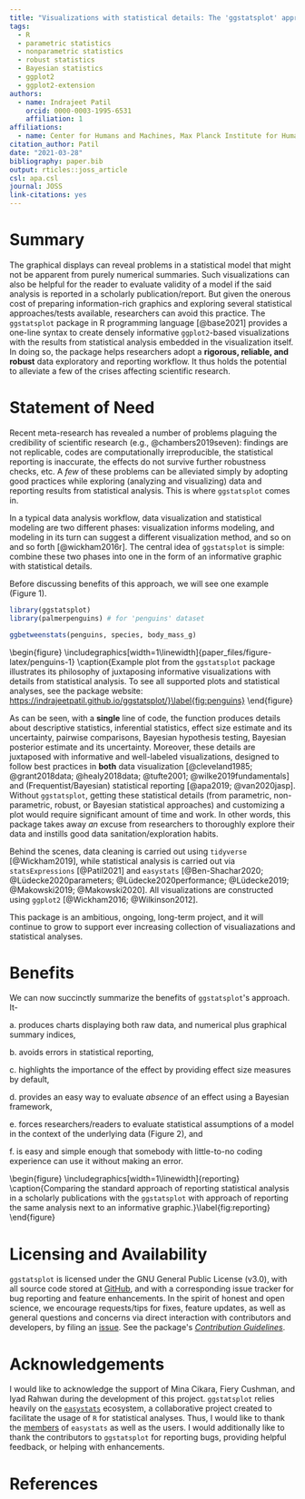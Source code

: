 ```yaml
---
title: "Visualizations with statistical details: The 'ggstatsplot' approach"
tags:
  - R
  - parametric statistics
  - nonparametric statistics
  - robust statistics
  - Bayesian statistics
  - ggplot2
  - ggplot2-extension
authors:
  - name: Indrajeet Patil
    orcid: 0000-0003-1995-6531
    affiliation: 1
affiliations:
  - name: Center for Humans and Machines, Max Planck Institute for Human Development, Berlin, Germany
citation_author: Patil
date: "2021-03-28"
bibliography: paper.bib
output: rticles::joss_article
csl: apa.csl
journal: JOSS
link-citations: yes
---
```




# Summary

The graphical displays can reveal problems in a statistical model that might not
be apparent from purely numerical summaries. Such visualizations can also be
helpful for the reader to evaluate validity of a model if the said analysis is
reported in a scholarly publication/report. But given the onerous cost of
preparing information-rich graphics and exploring several statistical
approaches/tests available, researchers can avoid this practice. The
`ggstatsplot` package in R programming language [@base2021] provides a one-line
syntax to create densely informative `ggplot2`-based visualizations with the
results from statistical analysis embedded in the visualization itself. In doing
so, the package helps researchers adopt a **rigorous, reliable, and robust**
data exploratory and reporting workflow. It thus holds the potential to
alleviate a few of the crises affecting scientific research.

# Statement of Need

Recent meta-research has revealed a number of problems plaguing the credibility
of scientific research (e.g., @chambers2019seven): findings are not replicable,
codes are computationally irreproducible, the statistical reporting is
inaccurate, the effects do not survive further robustness checks, etc. A *few*
of these problems can be alleviated simply by adopting good practices while
exploring (analyzing and visualizing) data and reporting results from
statistical analysis. This is where `ggstatsplot` comes in.

In a typical data analysis workflow, data visualization and statistical modeling
are two different phases: visualization informs modeling, and modeling in its
turn can suggest a different visualization method, and so on and so forth
[@wickham2016r]. The central idea of `ggstatsplot` is simple: combine these two
phases into one in the form of an informative graphic with statistical details.

Before discussing benefits of this approach, we will see one example (Figure 1).


```r
library(ggstatsplot)
library(palmerpenguins) # for 'penguins' dataset

ggbetweenstats(penguins, species, body_mass_g)
```

\begin{figure}
\includegraphics[width=1\linewidth]{paper_files/figure-latex/penguins-1} \caption{Example plot from the `ggstatsplot` package illustrates its philosophy of juxtaposing informative visualizations with details from statistical analysis. To see all supported plots and statistical analyses, see the package website: https://indrajeetpatil.github.io/ggstatsplot/}\label{fig:penguins}
\end{figure}

As can be seen, with a **single** line of code, the function produces details
about descriptive statistics, inferential statistics, effect size estimate and
its uncertainty, pairwise comparisons, Bayesian hypothesis testing, Bayesian
posterior estimate and its uncertainty. Moreover, these details are juxtaposed
with informative and well-labeled visualizations, designed to follow best
practices in **both** data visualization [@cleveland1985; @grant2018data;
@healy2018data; @tufte2001; @wilke2019fundamentals] and (Frequentist/Bayesian)
statistical reporting [@apa2019; @van2020jasp]. Without `ggstatsplot`, getting
these statistical details (from parametric, non-parametric, robust, or Bayesian
statistical approaches) and customizing a plot would require significant amount
of time and work. In other words, this package takes away *an* excuse from
researchers to thoroughly explore their data and instills good data
sanitation/exploration habits.

Behind the scenes, data cleaning is carried out using `tidyverse`
[@Wickham2019], while statistical analysis is carried out via `statsExpressions`
[@Patil2021] and `easystats` [@Ben-Shachar2020; @Lüdecke2020parameters;
@Lüdecke2020performance; @Lüdecke2019; @Makowski2019; @Makowski2020]. All
visualizations are constructed using `ggplot2` [@Wickham2016; @Wilkinson2012].

This package is an ambitious, ongoing, long-term project, and it will continue
to grow to support ever increasing collection of visualiazations and statistical
analyses.

# Benefits

We can now succinctly summarize the benefits of `ggstatsplot`'s approach. It-

a. produces charts displaying both raw data, and numerical plus graphical
   summary indices,

b. avoids errors in statistical reporting,

c. highlights the importance of the effect by providing effect size measures by
   default,

d. provides an easy way to evaluate *absence* of an effect using a Bayesian
   framework,

e. forces researchers/readers to evaluate statistical assumptions of a model in the
   context of the underlying data (Figure 2), and

f. is easy and simple enough that somebody with little-to-no coding experience
   can use it without making an error.

\begin{figure}
\includegraphics[width=1\linewidth]{reporting} \caption{Comparing the standard approach of reporting statistical analysis in a scholarly publications with the `ggstatsplot` with approach of reporting the same analysis next to an informative graphic.}\label{fig:reporting}
\end{figure}

# Licensing and Availability

`ggstatsplot` is licensed under the GNU General Public License (v3.0), with all
source code stored at [GitHub](https://github.com/IndrajeetPatil/ggstatsplot/),
and with a corresponding issue tracker for bug reporting and feature
enhancements. In the spirit of honest and open science, we encourage
requests/tips for fixes, feature updates, as well as general questions and
concerns via direct interaction with contributors and developers, by filing an
[issue](https://github.com/IndrajeetPatil/ggstatsplot/issues). See the package's
[*Contribution
Guidelines*](https://indrajeetpatil.github.io/ggstatsplot/CONTRIBUTING.html).

# Acknowledgements

I would like to acknowledge the support of Mina Cikara, Fiery Cushman, and Iyad
Rahwan during the development of this project. `ggstatsplot` relies heavily on
the [`easystats`](https://github.com/easystats/easystats) ecosystem, a
collaborative project created to facilitate the usage of `R` for statistical
analyses. Thus, I would like to thank the
[members](https://github.com/orgs/easystats/people) of `easystats` as well as
the users. I would additionally like to thank the contributors to `ggstatsplot`
for reporting bugs, providing helpful feedback, or helping with enhancements.

# References

